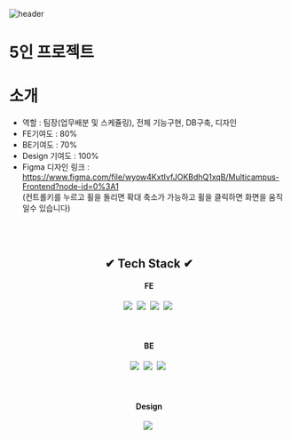 ![header](https://capsule-render.vercel.app/api?type=wave&color=gradient&height=200&section=header&text=인테리어%20판매서비스&fontAlign=50&fontAlignY=70&fontSize=90&fontColor=white)

# 5인 프로젝트
# 소개
- 역할 : 팀장(업무배분 및 스케쥴링), 전체 기능구현, DB구축, 디자인
- FE기여도 : 80%
- BE기여도 : 70%
- Design 기여도 : 100%
- Figma 디자인 링크 : https://www.figma.com/file/wyow4KxtIvfJOKBdhQ1xqB/Multicampus-Frontend?node-id=0%3A1<br>
  (컨트롤키를 누르고 휠을 돌리면 확대 축소가 가능하고 휠을 클릭하면 화면을 움직일수 있습니다)



<br><br>
<h2 align="center">✔ Tech Stack ✔</h2>
<h4 align="center">FE</h4>
<p align="center">
  <img src="https://img.shields.io/badge/HTML5-E34F26?style=flat-square&logo=html5&logoColor=white"/></a>&nbsp 
  <img src="https://img.shields.io/badge/CSS3-1572B6?style=flat-square&logo=css3&logoColor=white"/></a>&nbsp 
  <img src="https://img.shields.io/badge/Javascript-ffb13b?style=flat-square&logo=javascript&logoColor=white"/></a>&nbsp 
  <img src="https://img.shields.io/badge/jQuery-0769AD?style=flat-square&logo=jqueryt&logoColor=white"/></a>&nbsp 
<br><br>
<br>
<h4 align="center">BE</h4>
<p align="center">
  <img src="https://img.shields.io/badge/Spring Boot-6DB33F?style=flat-square&logo=springboot&logoColor=white"/></a>&nbsp 
  <img src="https://img.shields.io/badge/Apache Tomcat-F8DC75?style=flat-square&logo=apachetomcat3&logoColor=white"/></a>&nbsp 
  <img src="https://img.shields.io/badge/MySQL-4479A1?style=flat-square&logo=mysqlt&logoColor=white"/></a>&nbsp 
<br><br>
<br>
<h4 align="center">Design</h4>
<p align="center">
  <img src="https://img.shields.io/badge/Figma-F24E1E?style=flat-square&logo=figma&logoColor=white"/></a>&nbsp 
  
  
 


